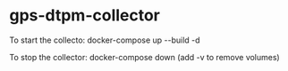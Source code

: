 # gps-dtpm-collector

To start the collecto:
docker-compose up --build -d

To stop the collector:
docker-compose down
(add -v to remove volumes)